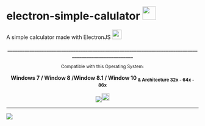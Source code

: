 <h1> electron-simple-calulator <a href="#" /><img width="35PX" src="https://upload.wikimedia.org/wikipedia/commons/thumb/9/91/Electron_Software_Framework_Logo.svg/1200px-Electron_Software_Framework_Logo.svg.png"></img></a></h1>

<p>A simple calculator made with ElectronJS
<a href="#" /><img width="25" src="https://upload.wikimedia.org/wikipedia/commons/thumb/9/91/Electron_Software_Framework_Logo.svg/1200px-Electron_Software_Framework_Logo.svg.png"></img></a></p>
<p align="center">_______________________________________________________________________________________________________</p>
<p align="center"><sub>Compatible with this Operating System:</sub></p>
<p align="center"><b> Windows 7 / Window 8 /Window 8.1 / Window 10 <sub>& Architecture 32x - 64x - 86x</b></sub></p>

<a href="https://github.com/AfiCookie/electron-simple-calulator/releases/download/0.0.4/SimpleCalculatorInstaller.exe" />
<p align="center"><img align="center" src="https://i.imgur.com/ujuyDqs.png"></img><img width="20" src="https://img.icons8.com/all/500/cursor.png"></img></p>
<hr>

<a href="#" /><img src="https://i.imgur.com/Z3sIOM6.png"></img></a>

